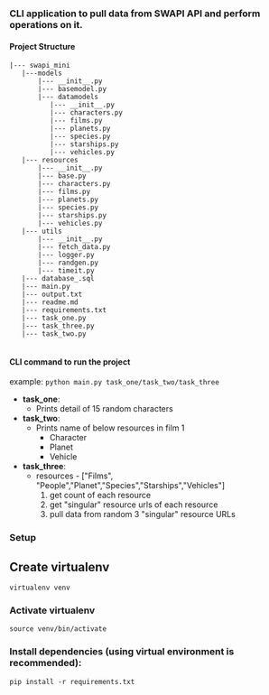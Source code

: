 ### CLI application to pull data from SWAPI API and perform operations on it.

#### Project Structure
```
|--- swapi_mini
   |---models
       |--- __init__.py
       |--- basemodel.py
       |--- datamodels
          |--- __init__.py
          |--- characters.py
          |--- films.py
          |--- planets.py
          |--- species.py
          |--- starships.py
          |--- vehicles.py
   |--- resources
       |--- __init__.py
       |--- base.py
       |--- characters.py
       |--- films.py
       |--- planets.py
       |--- species.py
       |--- starships.py
       |--- vehicles.py
   |--- utils
       |--- __init__.py
       |--- fetch_data.py
       |--- logger.py
       |--- randgen.py
       |--- timeit.py
   |--- database_.sql
   |--- main.py
   |--- output.txt
   |--- readme.md
   |--- requirements.txt
   |--- task_one.py
   |--- task_three.py
   |--- task_two.py
    
```

#### CLI command to run the project
example:
`python main.py task_one/task_two/task_three`

- __task_one__:
  - Prints detail of 15 random characters
- __task_two__:
  - Prints name of below resources in film 1
    - Character
    - Planet
    - Vehicle
- __task_three__:
  - resources - ["Films", "People","Planet","Species","Starships","Vehicles"]
    1. get count of each resource
    2. get "singular" resource urls of each resource
    3. pull data from random 3 "singular" resource URLs


### Setup

## Create virtualenv
```
virtualenv venv
```
### Activate virtualenv
```
source venv/bin/activate
```
### Install dependencies (using virtual environment is recommended):
```
pip install -r requirements.txt
```
